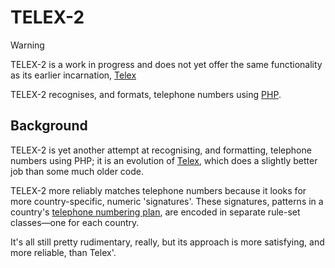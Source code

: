 # TELEX-2

> [!WARNING]
> TELEX-2 is a work in progress and does not yet offer the same functionality as its earlier incarnation, [Telex](https://github.com/libtelex/telex)

TELEX-2 recognises, and formats, telephone numbers using [PHP](https://www.php.net/).

## Background

TELEX-2 is yet another attempt at recognising, and formatting, telephone numbers using PHP; it is an evolution of [Telex](https://github.com/libtelex/telex), which does a slightly better job than some much older code.

TELEX-2 more reliably matches telephone numbers because it looks for more country-specific, numeric 'signatures'.  These signatures, patterns in a country's [telephone numbering plan](https://en.wikipedia.org/wiki/Telephone_numbering_plan), are encoded in separate rule-set classes&mdash;one for each country.

It's all still pretty rudimentary, really, but its approach is more satisfying, and more reliable, than Telex'.
